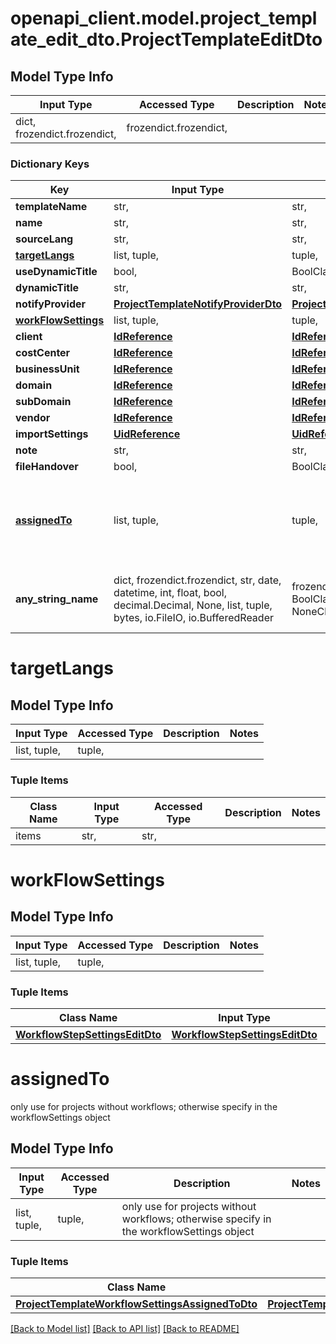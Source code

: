 # openapi_client.model.project_template_edit_dto.ProjectTemplateEditDto

## Model Type Info
Input Type | Accessed Type | Description | Notes
------------ | ------------- | ------------- | -------------
dict, frozendict.frozendict,  | frozendict.frozendict,  |  | 

### Dictionary Keys
Key | Input Type | Accessed Type | Description | Notes
------------ | ------------- | ------------- | ------------- | -------------
**templateName** | str,  | str,  |  | 
**name** | str,  | str,  |  | [optional] 
**sourceLang** | str,  | str,  |  | [optional] 
**[targetLangs](#targetLangs)** | list, tuple,  | tuple,  |  | [optional] 
**useDynamicTitle** | bool,  | BoolClass,  |  | [optional] 
**dynamicTitle** | str,  | str,  |  | [optional] 
**notifyProvider** | [**ProjectTemplateNotifyProviderDto**](ProjectTemplateNotifyProviderDto.md) | [**ProjectTemplateNotifyProviderDto**](ProjectTemplateNotifyProviderDto.md) |  | [optional] 
**[workFlowSettings](#workFlowSettings)** | list, tuple,  | tuple,  |  | [optional] 
**client** | [**IdReference**](IdReference.md) | [**IdReference**](IdReference.md) |  | [optional] 
**costCenter** | [**IdReference**](IdReference.md) | [**IdReference**](IdReference.md) |  | [optional] 
**businessUnit** | [**IdReference**](IdReference.md) | [**IdReference**](IdReference.md) |  | [optional] 
**domain** | [**IdReference**](IdReference.md) | [**IdReference**](IdReference.md) |  | [optional] 
**subDomain** | [**IdReference**](IdReference.md) | [**IdReference**](IdReference.md) |  | [optional] 
**vendor** | [**IdReference**](IdReference.md) | [**IdReference**](IdReference.md) |  | [optional] 
**importSettings** | [**UidReference**](UidReference.md) | [**UidReference**](UidReference.md) |  | [optional] 
**note** | str,  | str,  |  | [optional] 
**fileHandover** | bool,  | BoolClass,  | Default: false | [optional] 
**[assignedTo](#assignedTo)** | list, tuple,  | tuple,  | only use for projects without workflows; otherwise specify in the workflowSettings object | [optional] 
**any_string_name** | dict, frozendict.frozendict, str, date, datetime, int, float, bool, decimal.Decimal, None, list, tuple, bytes, io.FileIO, io.BufferedReader | frozendict.frozendict, str, BoolClass, decimal.Decimal, NoneClass, tuple, bytes, FileIO | any string name can be used but the value must be the correct type | [optional]

# targetLangs

## Model Type Info
Input Type | Accessed Type | Description | Notes
------------ | ------------- | ------------- | -------------
list, tuple,  | tuple,  |  | 

### Tuple Items
Class Name | Input Type | Accessed Type | Description | Notes
------------- | ------------- | ------------- | ------------- | -------------
items | str,  | str,  |  | 

# workFlowSettings

## Model Type Info
Input Type | Accessed Type | Description | Notes
------------ | ------------- | ------------- | -------------
list, tuple,  | tuple,  |  | 

### Tuple Items
Class Name | Input Type | Accessed Type | Description | Notes
------------- | ------------- | ------------- | ------------- | -------------
[**WorkflowStepSettingsEditDto**](WorkflowStepSettingsEditDto.md) | [**WorkflowStepSettingsEditDto**](WorkflowStepSettingsEditDto.md) | [**WorkflowStepSettingsEditDto**](WorkflowStepSettingsEditDto.md) |  | 

# assignedTo

only use for projects without workflows; otherwise specify in the workflowSettings object

## Model Type Info
Input Type | Accessed Type | Description | Notes
------------ | ------------- | ------------- | -------------
list, tuple,  | tuple,  | only use for projects without workflows; otherwise specify in the workflowSettings object | 

### Tuple Items
Class Name | Input Type | Accessed Type | Description | Notes
------------- | ------------- | ------------- | ------------- | -------------
[**ProjectTemplateWorkflowSettingsAssignedToDto**](ProjectTemplateWorkflowSettingsAssignedToDto.md) | [**ProjectTemplateWorkflowSettingsAssignedToDto**](ProjectTemplateWorkflowSettingsAssignedToDto.md) | [**ProjectTemplateWorkflowSettingsAssignedToDto**](ProjectTemplateWorkflowSettingsAssignedToDto.md) |  | 

[[Back to Model list]](../../README.md#documentation-for-models) [[Back to API list]](../../README.md#documentation-for-api-endpoints) [[Back to README]](../../README.md)

